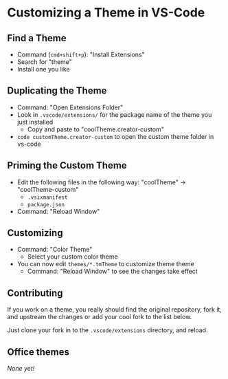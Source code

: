 # Customizing a Theme in VS-Code


## Find a Theme

- Command (`cmd+shift+p`): "Install Extensions"
- Search for "theme"
- Install one you like


## Duplicating the Theme

- Command: "Open Extensions Folder"
- Look in `.vscode/extensions/` for the package name of the theme you just installed
  - Copy and paste to "coolTheme.creator-custom"
- `code customTheme.creator-custom` to open the custom theme folder in vs-code


## Priming the Custom Theme

- Edit the following files in the following way: "coolTheme" -> "coolTheme-custom"
  - `.vsixmanifest`
  - `package.json`
- Command: "Reload Window"


## Customizing

- Command: "Color Theme"
  - Select your custom color theme
- You can now edit `themes/*.tmTheme` to customize theme theme
  - Command: "Reload Window" to see the changes take effect


## Contributing

If you work on a theme, you really should find the original repository, fork it, and upstream the changes or add your cool fork to the list below.

Just clone your fork in to the `.vscode/extensions` directory, and reload.


## Office themes

_None yet!_


